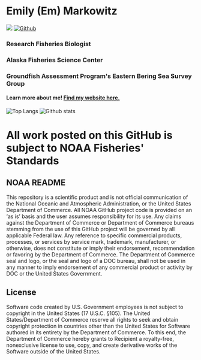 # Emily (Em) Markowitz

![](https://visitor-badge.laobi.icu/badge?page_id=EmilyMarkowitz-NOAA.EmilyMarkowitz-NOAA)
[![Github](https://img.shields.io/github/followers/EmilyMarkowitz-NOAA?label=Follow&style=social)](https://github.com/EmilyMarkowitz-NOAA)

### Research Fisheries Biologist 

### Alaska Fisheries Science Center

### Groundfish Assessment Program's Eastern Bering Sea Survey Group

#### Learn more about me! [Find my website here.](https://emilyhmarkowitz.github.io/emilyhmarkowitz/)

![Top Langs](https://github-readme-stats.vercel.app/api/top-langs/?username=EmilyMarkowitz-NOAA)
![Github stats](https://github-readme-stats.vercel.app/api?username=EmilyMarkowitz-NOAA&show_icons=true)

<!--
**EmilyMarkowitz-NOAA/EmilyMarkowitz-NOAA** is a ✨ _special_ ✨ repository because its `README.md` (this file) appears on your GitHub profile.

Here are some ideas to get you started:

- 🔭 I’m currently working on ...
- 🌱 I’m currently learning ...
- 👯 I’m looking to collaborate on ...
- 🤔 I’m looking for help with ...
- 💬 Ask me about ...
- 📫 How to reach me: ...
- 😄 Pronouns: ...
- ⚡ Fun fact: ...
-->

# All work posted on this GitHub is subject to NOAA Fisheries' Standards

## NOAA README

This repository is a scientific product and is not official communication of the National Oceanic and Atmospheric Administration, or the United States Department of Commerce. All NOAA GitHub project code is provided on an ‘as is’ basis and the user assumes responsibility for its use. Any claims against the Department of Commerce or Department of Commerce bureaus stemming from the use of this GitHub project will be governed by all applicable Federal law. Any reference to specific commercial products, processes, or services by service mark, trademark, manufacturer, or otherwise, does not constitute or imply their endorsement, recommendation or favoring by the Department of Commerce. The Department of Commerce seal and logo, or the seal and logo of a DOC bureau, shall not be used in any manner to imply endorsement of any commercial product or activity by DOC or the United States Government.

## License

Software code created by U.S. Government employees is not subject to copyright in the United States (17 U.S.C. §105). The United States/Department of Commerce reserve all rights to seek and obtain copyright protection in countries other than the United States for Software authored in its entirety by the Department of Commerce. To this end, the Department of Commerce hereby grants to Recipient a royalty-free, nonexclusive license to use, copy, and create derivative works of the Software outside of the United States.
